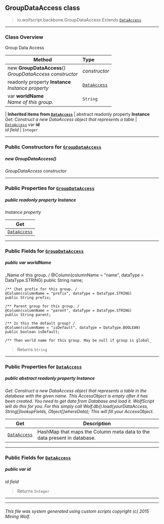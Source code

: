 ## GroupDataAccess __class__

>io.wolfscript.backbone.GroupDataAccess
>Extends [`DataAccess`](..\database\DataAccess.md)

---

### Class Overview

Group Data Access

Method | Type   
--- | :--- 
new __GroupDataAccess__() <br> _GroupDataAccess constructor_ | _constructor_
 readonly property __Instance__ <br> _Instance property_ | [`DataAccess`](..\database\DataAccess.md)
 var __worldName__ <br> _Name of this group._ | `String`
 |
__Inherited items from [`DataAccess`](..\database\DataAccess.md)__ |
abstract readonly property __Instance__ <br> _Get: Construct a new DataAccess object that represents a table_ | [`DataAccess`](..\database\DataAccess.md)
 var __id__ <br> _id field_ | `Integer`





---

### Public Constructors for [`GroupDataAccess`](GroupDataAccess.md)

##### <a id='groupdataaccess'></a>new __GroupDataAccess__() 

_GroupDataAccess constructor_


---

### Public Properties for [`GroupDataAccess`](GroupDataAccess.md)

##### <a id='instance'></a>public  readonly property __Instance__

_Instance property_

Get | 
--- | 
[`DataAccess`](..\database\DataAccess.md) |



---

### Public Fields for [`GroupDataAccess`](GroupDataAccess.md)

##### <a id='worldname'></a>public  var __worldName__

_Name of this group. /
    @Column(columnName = "name", dataType = DataType.STRING)
    public String name;

    /** Chat prefix for this group. /
    @Column(columnName = "prefix", dataType = DataType.STRING)
    public String prefix;

    /** Parent group for this group. /
    @Column(columnName = "parent", dataType = DataType.STRING)
    public String parent;

    /** Is this the default group? /
    @Column(columnName = "isDefault", dataType = DataType.BOOLEAN)
    public boolean isDefault;

    /** Then world name for this group. May be null if group is global_

>Returns
>  `String`

---

### Public Properties for [`DataAccess`](..\database\DataAccess.md)

##### <a id='instance'></a>public abstract readonly property __Instance__

_Get: Construct a new DataAccess object that represents a table in the database with the given name. This AccessObject is empty after it has been created. You need to get data from Database and load it. WolfScript will do this for you. For this simply call Wolf.db().load(yourDataAccess, String[]lookupFields, Object[]whereData); This will fill your AccessObject._

Get | Description
--- | --- 
[`DataAccess`](..\database\DataAccess.md) | HashMap that maps the Column meta data to the data present in database.



---

### Public Fields for [`DataAccess`](..\database\DataAccess.md)

##### <a id='id'></a>public  var __id__

_id field_

>Returns
>  `Integer`

---


---


###### This file was system generated using custom scripts copyright (c) 2015 Mining Wolf.
	


